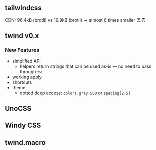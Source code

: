 ## tailwindcss

CDN: 96.4kB (brotli) vs 16.9kB (brotli) -> almost 6 times smaller (5.7)

## twind v0.x

### New Features

- simplified API
  - helpers return strings that can be used as-is — no need to pass through `tw`
- working apply
- shortcuts
- theme:
  - dotted deep access: `colors.gray.500` or `spacing[2.5]`

## UnoCSS

## Windy CSS

## twind.macro
